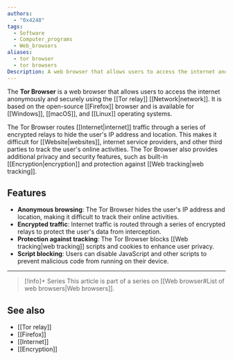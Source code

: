 ```yaml
---
authors:
  - "0x4248"
tags:
  - Software
  - Computer_programs
  - Web_browsers
aliases: 
  - tor browser
  - tor browsers
Description: A web browser that allows users to access the internet anonymously and securely.
---
```

The **Tor Browser** is a web browser that allows users to access the internet anonymously and securely using the [[Tor relay]] [[Network|network]]. It is based on the open-source [[Firefox]] browser and is available for [[Windows]], [[macOS]], and [[Linux]] operating systems.

The Tor Browser routes [[Internet|internet]] traffic through a series of encrypted relays to hide the user's IP address and location. This makes it difficult for [[Website|websites]], internet service providers, and other third parties to track the user's online activities. The Tor Browser also provides additional privacy and security features, such as built-in [[Encryption|encryption]] and protection against [[Web tracking|web tracking]].

## Features
- **Anonymous browsing**: The Tor Browser hides the user's IP address and location, making it difficult to track their online activities.
- **Encrypted traffic**: Internet traffic is routed through a series of encrypted relays to protect the user's data from interception.
- **Protection against tracking**: The Tor Browser blocks [[Web tracking|web tracking]] scripts and cookies to enhance user privacy.
- **Script blocking**: Users can disable JavaScript and other scripts to prevent malicious code from running on their device.

---
> [!info]+ Series
> This article is part of a series on [[Web browser#List of web browsers|Web browsers]].

## See also
- [[Tor relay]]
- [[Firefox]]
- [[Internet]]
- [[Encryption]]